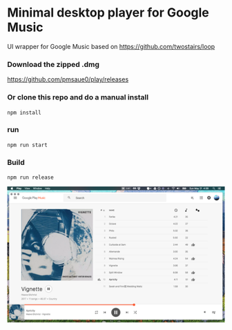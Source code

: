 # Minimal desktop player for Google Music
UI wrapper for Google Music based on https://github.com/twostairs/loop

### Download the zipped .dmg
https://github.com/pmsaue0/play/releases

### Or clone this repo and do a manual install
```
npm install
```
### run
```
npm run start
```
### Build
```
npm run release
```

![Screenshot](screenshot.png "Screenshot")
